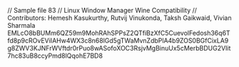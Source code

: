 // Sample file 83
// Linux Window Manager Wine Compatibility
// Contributors: Hemesh Kasukurthy, Rutvij Vinukonda, Taksh Gaikwaid, Vivian Sharmala
EMLcO8bBUMm6QZ59m9MohRAhSPPsZ2QTfiBzXfC5CuevolFedosh36q6Tfd8p9cROvEViIAHw4WX3c8n68lGd5gTWaMvnZdbPlA4b9ZOS0BGfCixLA9g8ZWV3KJNFrWVftdr0rPuo8wASofoXOC3RsjvMgBinuUx5cMerbBDUG2VIit7hc83uB8ccyPmd8lQqohE7BD8
